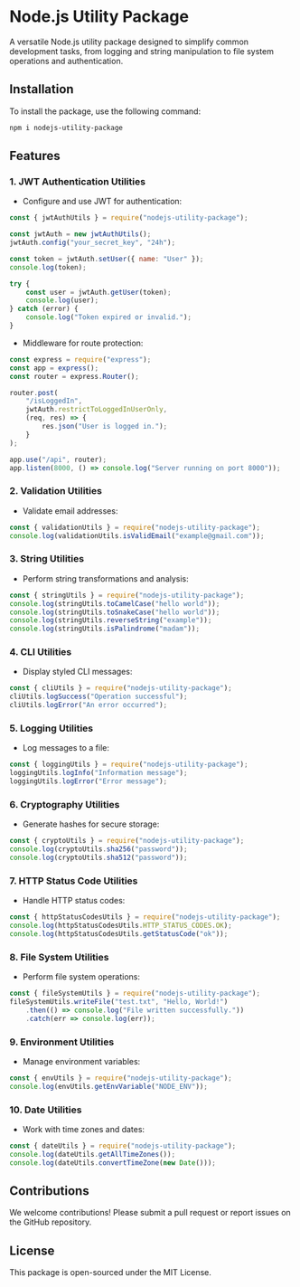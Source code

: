 # Node.js Utility Package

A versatile Node.js utility package designed to simplify common development tasks, from logging and string manipulation to file system operations and authentication.

## Installation

To install the package, use the following command:

```bash
npm i nodejs-utility-package
```

## Features

### 1. JWT Authentication Utilities

- Configure and use JWT for authentication:

```javascript
const { jwtAuthUtils } = require("nodejs-utility-package");

const jwtAuth = new jwtAuthUtils();
jwtAuth.config("your_secret_key", "24h");

const token = jwtAuth.setUser({ name: "User" });
console.log(token);

try {
    const user = jwtAuth.getUser(token);
    console.log(user);
} catch (error) {
    console.log("Token expired or invalid.");
}
```

- Middleware for route protection:

```javascript
const express = require("express");
const app = express();
const router = express.Router();

router.post(
    "/isLoggedIn",
    jwtAuth.restrictToLoggedInUserOnly,
    (req, res) => {
        res.json("User is logged in.");
    }
);

app.use("/api", router);
app.listen(8000, () => console.log("Server running on port 8000"));
```

### 2. Validation Utilities

- Validate email addresses:

```javascript
const { validationUtils } = require("nodejs-utility-package");
console.log(validationUtils.isValidEmail("example@gmail.com"));
```

### 3. String Utilities

- Perform string transformations and analysis:

```javascript
const { stringUtils } = require("nodejs-utility-package");
console.log(stringUtils.toCamelCase("hello world"));
console.log(stringUtils.toSnakeCase("hello world"));
console.log(stringUtils.reverseString("example"));
console.log(stringUtils.isPalindrome("madam"));
```

### 4. CLI Utilities

- Display styled CLI messages:

```javascript
const { cliUtils } = require("nodejs-utility-package");
cliUtils.logSuccess("Operation successful");
cliUtils.logError("An error occurred");
```

### 5. Logging Utilities

- Log messages to a file:

```javascript
const { loggingUtils } = require("nodejs-utility-package");
loggingUtils.logInfo("Information message");
loggingUtils.logError("Error message");
```

### 6. Cryptography Utilities

- Generate hashes for secure storage:

```javascript
const { cryptoUtils } = require("nodejs-utility-package");
console.log(cryptoUtils.sha256("password"));
console.log(cryptoUtils.sha512("password"));
```

### 7. HTTP Status Code Utilities

- Handle HTTP status codes:

```javascript
const { httpStatusCodesUtils } = require("nodejs-utility-package");
console.log(httpStatusCodesUtils.HTTP_STATUS_CODES.OK);
console.log(httpStatusCodesUtils.getStatusCode("ok"));
```

### 8. File System Utilities

- Perform file system operations:

```javascript
const { fileSystemUtils } = require("nodejs-utility-package");
fileSystemUtils.writeFile("test.txt", "Hello, World!")
    .then(() => console.log("File written successfully."))
    .catch(err => console.log(err));
```

### 9. Environment Utilities

- Manage environment variables:

```javascript
const { envUtils } = require("nodejs-utility-package");
console.log(envUtils.getEnvVariable("NODE_ENV"));
```

### 10. Date Utilities

- Work with time zones and dates:

```javascript
const { dateUtils } = require("nodejs-utility-package");
console.log(dateUtils.getAllTimeZones());
console.log(dateUtils.convertTimeZone(new Date()));
```

## Contributions

We welcome contributions! Please submit a pull request or report issues on the GitHub repository.

## License

This package is open-sourced under the MIT License.
